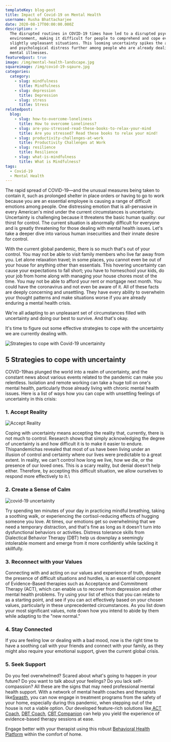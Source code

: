 ```yaml
---
templateKey: blog-post
title: Impact of Covid-19 on Mental Health
username: Rusha Bhattacharjee
date: 2020-08-17T00:00:00.000Z
description: >
  The disrupted routines in COVID-19 times have led to a disrupted psychosocial
  environment, making it difficult for people to comprehend and cope even with
  slightly unpleasant situations. This looming uncertainty spikes the anxiety
  and psychological distress further among people who are already dealing with
  mental illnesses.
featuredpost: true
image: /img/mental-health-landscape.jpg
squareimage: /img/covid-19-sqaure.jpg
categories:
  category:
    - slug: mindfulness
      title: Mindfulness
    - slug: depression
      title: Depression
    - slug: stress
      title: Stress
relatedpost:
  blog:
    - slug: how-to-overcome-loneliness
      title: How to overcome Loneliness?
    - slug: are-you-stressed-read-these-books-to-relax-your-mind
      title: Are you stressed? Read these books to relax your mind!
    - slug: productivity-challenges-at-work
      title: Productivity Challenges at Work
    - slug: resilience
      title: Resilience
    - slug: what-is-mindfulness
      title: What is Mindfulness?
tags:
  - Covid-19
  - Mental Health
---
```

<!--StartFragment-->

The rapid spread of COVID-19—and the unusual measures being taken to contain it, such as prolonged shelter in place orders or having to go to work because you are an essential employee is causing a range of difficult emotions among people. One distressing emotion that is all-pervasive in every American's mind under the current circumstances is uncertainty. Uncertainty is challenging because it threatens the basic human quality: our thirst for control. The current situation is abnormally difficult for everyone and is greatly threatening for those dealing with mental health issues. Let's take a deeper dive into various human insecurities and their innate desire for control.

With the current global pandemic, there is so much that's out of your control. You may not be able to visit family members who live far away from you. Let alone relaxation travel; in some places, you cannot even be out of your house for anything other than essentials. This hovering uncertainty can cause your expectations to fall short; you have to homeschool your kids, do your job from home along with managing your house chores most of the time. You may not be able to afford your rent or mortgage next month. You could have the coronavirus and not even be aware of it. All of these facts are deeply concerning and unsettling. They have every ability to overwhelm your thought patterns and make situations worse if you are already enduring a mental health crisis.

We're all adapting to an unpleasant set of circumstances filled with uncertainty and doing our best to survive. And that's okay.

It's time to figure out some effective strategies to cope with the uncertainty we are currently dealing with.

![ Strategies to cope with Covid-19 uncertainity](/img/stay-at-home.jpg " Strategies to cope with Covid-19 uncertainity")

<!--StartFragment-->

## 5 Strategies to cope with uncertainty

COVID-19has plunged the world into a realm of uncertainty, and the constant news about various events related to the pandemic can make you relentless. Isolation and remote working can take a huge toll on one's mental health, particularly those already living with chronic mental health issues. Here is a list of ways how you can cope with unsettling feelings of uncertainty in this crisis:

### 1. Accept Reality

![Accept Reality](/img/accept.jpg "Accept Reality")

Coping with uncertainty means accepting the reality that, currently, there is not much to control. Research shows that simply acknowledging the degree of uncertainty is and how difficult it is to make it easier to endure. Thispandemichas revealed that most of us have been living under an illusion of control and certainty where our lives were predictable to a great extent. In reality, we can't control how long we live, how we die, or the presence of our loved ones. This is a scary reality, but denial doesn't help either. Therefore, by accepting this difficult situation, we allow ourselves to respond more effectively to it.\
<!--StartFragment-->

### 2. Create a Sense of Calm

![covid-19 uncertainity](/img/dont-give-up.jpg "don't give up")

Try spending ten minutes of your day in practicing mindful breathing, taking a soothing walk, or experiencing the cortisol-reducing effects of hugging someone you love. At times, our emotions get so overwhelming that we need a temporary distraction, and that's fine as long as it doesn't turn into dysfunctional behaviors or activities. Distress tolerance skills from Dialectical Behavior Therapy (DBT) help us downplay a seemingly intolerable moment and emerge from it more confidently while tackling it skillfully.

### 3. Reconnect with your Values

Connecting with and acting on our values and experience of truth, despite the presence of difficult situations and hurdles, is an essential component of Evidence-Based therapies such as Acceptance and Commitment Therapy (ACT), which can enable us to recover from depression and other mental health problems. Try using your list of ethics that you can relate to as a starting point, and see if you can act effectively based on your chosen values, particularly in these unprecedented circumstances. As you list down your most significant values, note down how you intend to abide by them while adapting to the "new normal."

### 4. Stay Connected

If you are feeling low or dealing with a bad mood, now is the right time to have a soothing call with your friends and connect with your family, as they might also require your emotional support, given the current global crisis.

### 5. Seek Support

Do you feel overwhelmed? Scared about what's going to happen in your future? Do you want to talk about your feelings? Do you lack self-compassion? All these are the signs that may need professional mental health support. With a network of mental health coaches and therapists like[Swasth](https://www.swasth.co/), you can now engage in treatment programs from the safety of your home, especially during this pandemic, when stepping out of the house is not a viable option. Our developed feature-rich solutions like[ ACT Coach](https://www.swasth.co/act-coach/), [DBT Coach](https://www.swasth.co/dbt-coach/), [CBT Companion](https://www.swasth.co/cbt-companion/) can help you yield the experience of evidence-based therapy sessions at ease.

Engage better with your therapist using this robust [Behavioral Health Platform](https://www.swasth.co/) within the comfort of home.



<!--EndFragment-->

<!--EndFragment-->

<!--EndFragment-->